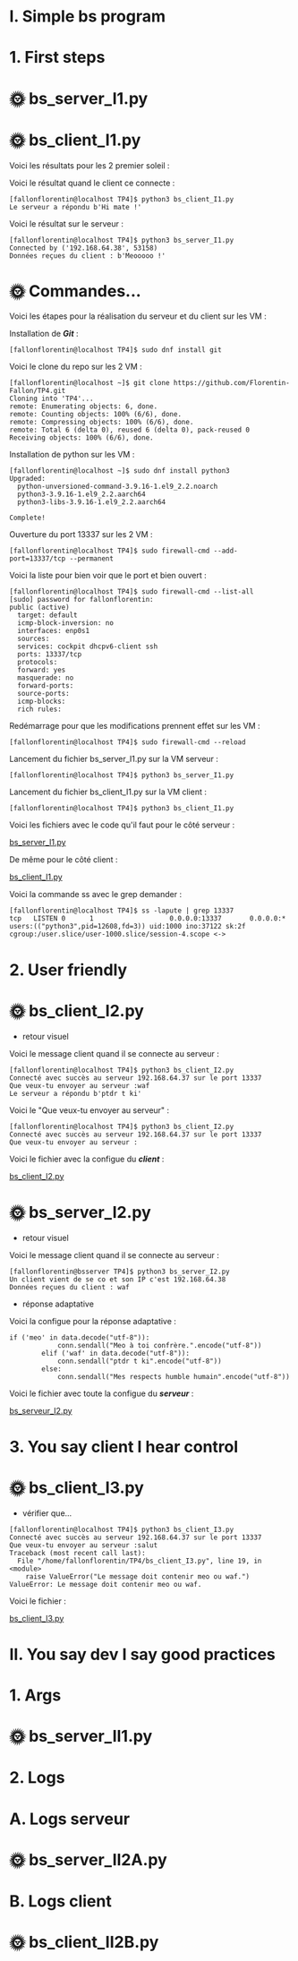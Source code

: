 # I. Simple bs program

# 1. First steps

# 🌞 bs_server_I1.py
# 🌞 bs_client_I1.py

Voici les résultats pour les 2 premier soleil :

Voici le résultat quand le client ce connecte :

```shell
[fallonflorentin@localhost TP4]$ python3 bs_client_I1.py 
Le serveur a répondu b'Hi mate !'
```

Voici le résultat sur le serveur :

```shell
[fallonflorentin@localhost TP4]$ python3 bs_server_I1.py 
Connected by ('192.168.64.38', 53158)
Données reçues du client : b'Meooooo !'
```

# 🌞 Commandes...

Voici les étapes pour la réalisation du serveur et du client sur les VM :

Installation de ***Git*** :

```shell
[fallonflorentin@localhost TP4]$ sudo dnf install git
```

Voici le clone du repo sur les 2 VM :

```shell
[fallonflorentin@localhost ~]$ git clone https://github.com/Florentin-Fallon/TP4.git
Cloning into 'TP4'...
remote: Enumerating objects: 6, done.
remote: Counting objects: 100% (6/6), done.
remote: Compressing objects: 100% (6/6), done.
remote: Total 6 (delta 0), reused 6 (delta 0), pack-reused 0
Receiving objects: 100% (6/6), done.
```

Installation de python sur les VM :

```shell
[fallonflorentin@localhost ~]$ sudo dnf install python3
Upgraded:
  python-unversioned-command-3.9.16-1.el9_2.2.noarch                            
  python3-3.9.16-1.el9_2.2.aarch64                                              
  python3-libs-3.9.16-1.el9_2.2.aarch64                                         

Complete!
```

Ouverture du port 13337 sur les 2 VM :

```shell
[fallonflorentin@localhost TP4]$ sudo firewall-cmd --add-port=13337/tcp --permanent
```

Voici la liste pour bien voir que le port et bien ouvert :

```shell
[fallonflorentin@localhost TP4]$ sudo firewall-cmd --list-all
[sudo] password for fallonflorentin: 
public (active)
  target: default
  icmp-block-inversion: no
  interfaces: enp0s1
  sources: 
  services: cockpit dhcpv6-client ssh
  ports: 13337/tcp
  protocols: 
  forward: yes
  masquerade: no
  forward-ports: 
  source-ports: 
  icmp-blocks: 
  rich rules: 
```
Redémarrage pour que les modifications prennent effet sur les VM :

```shell
[fallonflorentin@localhost TP4]$ sudo firewall-cmd --reload
```

Lancement du fichier bs_server_I1.py sur la VM serveur :

```shell
[fallonflorentin@localhost TP4]$ python3 bs_server_I1.py 
```

Lancement du fichier bs_client_I1.py sur la VM client :

```shell
[fallonflorentin@localhost TP4]$ python3 bs_client_I1.py 
```

Voici les fichiers avec le code qu'il faut pour le côté serveur :

[bs_server_I1.py](bs_server_I1.py)

De même pour le côté client :

[bs_client_I1.py](bs_client_I1.py)

Voici la commande ss avec le grep demander :

```shell
[fallonflorentin@localhost TP4]$ ss -lapute | grep 13337
tcp   LISTEN 0      1                   0.0.0.0:13337       0.0.0.0:*      users:(("python3",pid=12608,fd=3)) uid:1000 ino:37122 sk:2f cgroup:/user.slice/user-1000.slice/session-4.scope <->
```

# 2. User friendly

# 🌞 bs_client_I2.py

* retour visuel

Voici le message client quand il se connecte au serveur :

```shell
[fallonflorentin@localhost TP4]$ python3 bs_client_I2.py
Connecté avec succès au serveur 192.168.64.37 sur le port 13337
Que veux-tu envoyer au serveur :waf
Le serveur a répondu b'ptdr t ki'
```

Voici le "Que veux-tu envoyer au serveur" :

```shell
[fallonflorentin@localhost TP4]$ python3 bs_client_I2.py
Connecté avec succès au serveur 192.168.64.37 sur le port 13337
Que veux-tu envoyer au serveur :
```

Voici le fichier avec la configue du ***client*** :

[bs_client_I2.py](bs_client_I2.py)

# 🌞 bs_server_I2.py

* retour visuel

Voici le message client quand il se connecte au serveur :

```shell
[fallonflorentin@bsserver TP4]$ python3 bs_server_I2.py
Un client vient de se co et son IP c'est 192.168.64.38
Données reçues du client : waf
```

* réponse adaptative

Voici la configue pour la réponse adaptative :

```shell
if ('meo' in data.decode("utf-8")):
            conn.sendall("Meo à toi confrère.".encode("utf-8"))
        elif ('waf' in data.decode("utf-8")):
            conn.sendall("ptdr t ki".encode("utf-8"))
        else:
            conn.sendall("Mes respects humble humain".encode("utf-8"))
```

Voici le fichier avec toute la configue du ***serveur*** :

[bs_serveur_I2.py](bs_serveur_I2.py)

# 3. You say client I hear control

# 🌞 bs_client_I3.py

* vérifier que...

```shell
[fallonflorentin@localhost TP4]$ python3 bs_client_I3.py
Connecté avec succès au serveur 192.168.64.37 sur le port 13337
Que veux-tu envoyer au serveur :salut
Traceback (most recent call last):
  File "/home/fallonflorentin/TP4/bs_client_I3.py", line 19, in <module>
    raise ValueError("Le message doit contenir meo ou waf.")
ValueError: Le message doit contenir meo ou waf.
```

Voici le fichier :

[bs_client_I3.py](bs_client_I3.py)


# II. You say dev I say good practices

# 1. Args

# 🌞 bs_server_II1.py




# 2. Logs
# A. Logs serveur

# 🌞 bs_server_II2A.py

# B. Logs client
# 🌞 bs_client_II2B.py